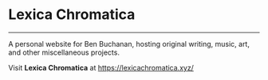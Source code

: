 # Lexica Chromatica

-------------------------------------------------------------------------------

A personal website for Ben Buchanan, hosting original writing, music, art, and
other miscellaneous projects.

Visit __Lexica Chromatica__ at <https://lexicachromatica.xyz/>
